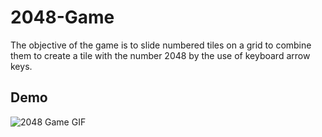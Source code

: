 # 2048-Game
The objective of the game is to slide numbered tiles on a grid to combine them to create a tile with the number 2048 by the use of keyboard arrow keys.

## Demo
![2048 Game GIF](https://user-images.githubusercontent.com/72977646/131723418-d70fb09e-a301-4f90-8f42-8a4dc6e229f1.gif)


